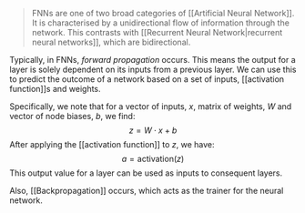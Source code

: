 > FNNs are one of two broad categories of [[Artificial Neural Network]]. It is characterised by a unidirectional flow of information through the network. This contrasts with [[Recurrent Neural Network|recurrent neural networks]], which are bidirectional.

Typically, in FNNs, *forward propagation* occurs. This means the output for a layer is solely dependent on its inputs from a previous layer. We can use this to predict the outcome of a network based on a set of inputs, [[activation function]]s and weights.

Specifically, we note that for a vector of inputs, $x$, matrix of weights, $W$ and vector of node biases, $b$, we find:
$$
z = W \cdot x + b
$$
After applying the [[activation function]] to $z$, we have:
$$
a = \text{activation}(z)
$$
This output value for a layer can be used as inputs to consequent layers.

Also, [[Backpropagation]] occurs, which acts as the trainer for the neural network.


